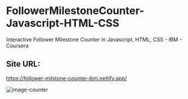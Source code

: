 # FollowerMilestoneCounter-Javascript-HTML-CSS
Interactive Follower Milestone Counter in Javascript, HTML, CSS - IBM - Coursera

## Site URL:
https://follower-milstone-counter-ibm.netlify.app/

![image-counter](https://github.com/user-attachments/assets/49cc202d-fa81-4848-9cbf-88e95944188e)
